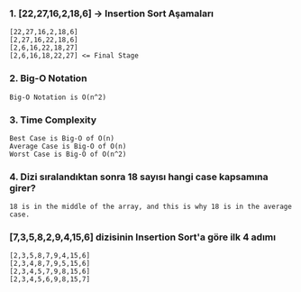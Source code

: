 ### 1. [22,27,16,2,18,6] -> Insertion Sort Aşamaları
    [22,27,16,2,18,6]
    [2,27,16,22,18,6]
    [2,6,16,22,18,27]
    [2,6,16,18,22,27] <= Final Stage
### 2. Big-O Notation
    Big-O Notation is O(n^2)
### 3. Time Complexity
    Best Case is Big-O of O(n)
    Average Case is Big-O of O(n)
    Worst Case is Big-O of O(n^2)
### 4. Dizi sıralandıktan sonra 18 sayısı hangi case kapsamına girer?
    18 is in the middle of the array, and this is why 18 is in the average case.
### [7,3,5,8,2,9,4,15,6] dizisinin Insertion Sort'a göre ilk 4 adımı
    [2,3,5,8,7,9,4,15,6]
    [2,3,4,8,7,9,5,15,6]
    [2,3,4,5,7,9,8,15,6]
    [2,3,4,5,6,9,8,15,7]
